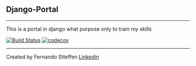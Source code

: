 Django-Portal
-
___
This is a portal in django what purpose  only to train my skills

[![Build Status](https://app.travis-ci.com/fernando-stteffen/Django-Portal.svg?branch=main)](https://app.travis-ci.com/fernando-stteffen/Django-Portal)
[![codecov](https://codecov.io/gh/fernando-stteffen/Django-Portal/branch/main/graph/badge.svg?token=NSOXM90P2J)](https://codecov.io/gh/fernando-stteffen/Django-Portal)


___
Created by Fernando Stteffen [Linkedin](https://www.linkedin.com/in/fernando-stteffen-9b9460210/)

